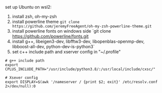 set up Ubuntu on wsl2:

1. install zsh, oh-my-zsh 
2. install powerline theme
`git clone https://github.com/jeremyFreeAgent/oh-my-zsh-powerline-theme.git`
3. install powerline fonts on windows side 
`git clone https://github.com/powerline/fonts.git
4. install g++, libeigen3-dev, libfftw3-dev, libopenblas-openmp-dev, libboost-all-dev, python-dev-is-python3`
5. set c++ include path and xserver config in "~/.profile"
```
# g++ include path
export CPLUS_INCLUDE_PATH="/usr/include/python3.8/:/usr/local/include/cxsc/"
	
# Xsever config
export DISPLAY=$(awk '/nameserver / {print $2; exit}' /etc/resolv.conf 2>/dev/null):0
```
